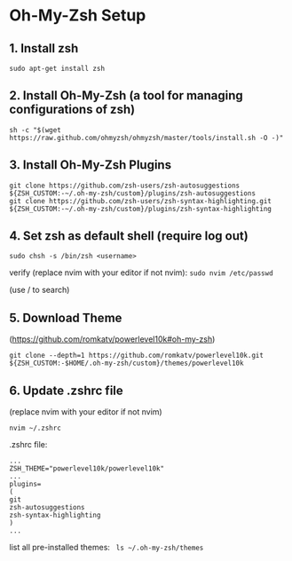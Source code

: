 # Oh-My-Zsh Setup

## 1. Install zsh
```
sudo apt-get install zsh
```
## 2. Install Oh-My-Zsh (a tool for managing configurations of zsh)
```
sh -c "$(wget https://raw.github.com/ohmyzsh/ohmyzsh/master/tools/install.sh -O -)"
```
## 3. Install Oh-My-Zsh Plugins
```
git clone https://github.com/zsh-users/zsh-autosuggestions ${ZSH_CUSTOM:-~/.oh-my-zsh/custom}/plugins/zsh-autosuggestions
git clone https://github.com/zsh-users/zsh-syntax-highlighting.git ${ZSH_CUSTOM:-~/.oh-my-zsh/custom}/plugins/zsh-syntax-highlighting
```
## 4. Set zsh as default shell (require log out)
```
sudo chsh -s /bin/zsh <username>
```
verify (replace nvim with your editor if not nvim): ```sudo nvim /etc/passwd```

(use /<username> to search)
## 5. Download Theme
(https://github.com/romkatv/powerlevel10k#oh-my-zsh)
```
git clone --depth=1 https://github.com/romkatv/powerlevel10k.git ${ZSH_CUSTOM:-$HOME/.oh-my-zsh/custom}/themes/powerlevel10k
```
## 6. Update .zshrc file
(replace nvim with your editor if not nvim)
```
nvim ~/.zshrc
```
.zshrc file:
```
...
ZSH_THEME="powerlevel10k/powerlevel10k"
...
plugins=
(
git
zsh-autosuggestions
zsh-syntax-highlighting
)
...
```
list all pre-installed themes: 
``` ls ~/.oh-my-zsh/themes```